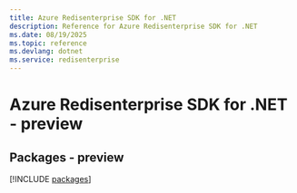 ```yaml
---
title: Azure Redisenterprise SDK for .NET
description: Reference for Azure Redisenterprise SDK for .NET
ms.date: 08/19/2025
ms.topic: reference
ms.devlang: dotnet
ms.service: redisenterprise
---
```

# Azure Redisenterprise SDK for .NET - preview
## Packages - preview
[!INCLUDE [packages](redisenterprise-index.md)]
